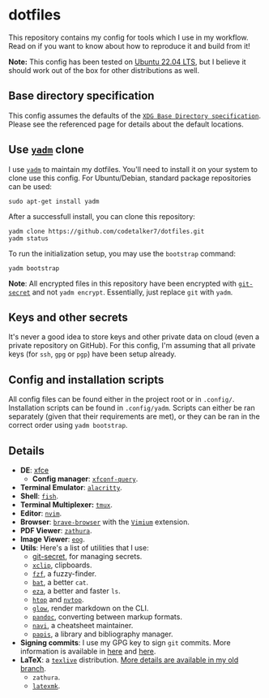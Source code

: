 # dotfiles 

This repository contains my config for tools which I use in my workflow. Read on if you want to know about how to reproduce it and build from it!

**Note:** This config has been tested on [Ubuntu 22.04 LTS](https://releases.ubuntu.com/jammy/), but I believe it should work out of the box for other distributions as well.

## Base directory specification

This config assumes the defaults of the [`XDG Base Directory specification`](https://specifications.freedesktop.org/basedir-spec/basedir-spec-latest.html). Please see the referenced page for details about the default locations.

## Use [`yadm`](https://yadm.io/docs/overview#) clone

I use [`yadm`](https://yadm.io/docs/install#) to maintain my dotfiles. You'll need to install it on your system to clone use this config. For Ubuntu/Debian, standard package repositories can be used:

    sudo apt-get install yadm

After a successfull install, you can clone this repository:

    yadm clone https://github.com/codetalker7/dotfiles.git
    yadm status

To run the initialization setup, you may use the `bootstrap` command:

    yadm bootstrap

**Note**: All encrypted files in this repository have been encrypted with [`git-secret`](https://sobolevn.me/git-secret/) and not `yadm encrypt`. Essentially, just replace `git` with `yadm`.

## Keys and other secrets

It's never a good idea to store keys and other private data on cloud (even a private repository on GitHub). For this config, I'm assuming that all private keys (for `ssh`, `gpg` or `pgp`) have been setup already.

## Config and installation scripts

All config files can be found either in the project root or in `.config/`. Installation scripts can be found in `.config/yadm`. Scripts can either be ran separately (given that their requirements are met), or they can be ran in the correct order using `yadm bootstrap`.

## Details

- **DE**: [xfce](https://wiki.archlinux.org/title/Xfce)
    - **Config manager**: [`xfconf-query`](https://docs.xfce.org/xfce/xfconf/xfconf-query).
- **Terminal Emulator**: [`alacritty`](https://github.com/alacritty/alacritty/blob/master/INSTALL.md).
- **Shell**: [`fish`](https://fishshell.com/). 
- **Terminal Multiplexer:** [`tmux`](https://github.com/tmux/tmux/wiki/).
- **Editor**: [`nvim`](https://neovim.io/).
- **Browser**: [`brave-browser`](https://brave.com/download/) with the [`Vimium`](https://vimium.github.io/) extension.
- **PDF Viewer**: [`zathura`](https://pwmt.org/projects/zathura/installation/).
- **Image Viewer**: [`eog`](https://help.gnome.org/users/eog/stable/).
- **Utils**: Here's a list of utilities that I use:
    - [git-secret](https://sobolevn.me/git-secret/), for managing secrets.
    - [`xclip`](https://linux.die.net/man/1/xclip), clipboards.
    - [`fzf`](https://github.com/junegunn/fzf), a fuzzy-finder.
    - [`bat`](https://github.com/sharkdp/bat), a better `cat`.
    - [`eza`](https://github.com/eza-community/eza/tree/main), a better and faster `ls`.
    - [`htop`](https://htop.dev/) and [`nvtop`](https://github.com/Syllo/nvtop).
    - [`glow`](https://github.com/charmbracelet/glow), render markdown on the CLI.
    - [`pandoc`](https://pandoc.org/installing.html#linux), converting between markup formats. 
    - [`navi`](https://github.com/denisidoro/navi/blob/master/docs/installation.md), a cheatsheet maintainer.
    - [`papis`](https://github.com/papis/papis), a library and bibliography manager.
- **Signing commits**: I use my GPG key to sign `git` commits. More information is available in [here](https://docs.github.com/en/authentication/managing-commit-signature-verification/telling-git-about-your-signing-key) and [here](https://docs.github.com/en/authentication/managing-commit-signature-verification/signing-commits).
- **LaTeX**: a [`texlive`](https://tug.org/texlive/acquire-netinstall.html) distribution. [More details are available in my old branch](https://github.com/codetalker7/dotfiles/tree/old-dotfiles?tab=readme-ov-file#latex-installation-and-setup).
    - `zathura`.
    - [`latexmk`](https://mg.readthedocs.io/latexmk.html#).
